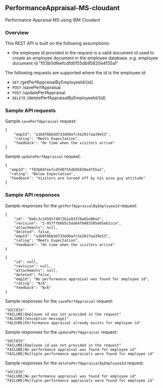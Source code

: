 ## PerformanceAppraisal-MS-cloudant
Performance Appraisal MS using IBM Cloudant

### Overview
This REST API is built on the following assumptions:
* the employee id provided in the request is a valid document id used to create an employee document in the employee database.
  e.g. employee document id "f03b0dfeefcdfd0f55db95820e4f55a1"

The following requests are supported where the id is the employee id:
* `GET` /getPerfAppraisalByEmployeeId/{id}
* `POST` /savePerfAppraisal
* `POST` /updatePerfAppraisal
* `DELETE` /deletePerfAppraisalByEmployeeId/{id}

### Sample API requests

Sample `savePerfAppraisal` request:
```
{
    "empId": "a1b8f8bbdd733dd9afc5e2017aa39e53",
    "rating": "Meets Expectation",
    "feedback": "On time when the visitors arrive"
}
```

Sample `updatePerfAppraisal` request:
```
{
  "empId": "f03b0dfeefcdfd0f55db95820e4f55a1",
  "rating": "Below Expectation",
  "feedback": "Visitors are turned off by his wise guy attitude"
}
```
### Sample API responses

Sample responses for the `getPerfAppraisalByEmployeeId` request:
```
{
    "id": "8e6c3c24501f4972b1a93370a82e80a2",
    "revision": "1-957f7b6b5c5da64f8483505e05eb1cca",
    "attachments": null,
    "deleted": false,
    "empId": "a1b8f8bbdd733dd9afc5e2017aa39e53",
    "rating": "Meets Expectation",
    "feedback": "On time when the visitors arrive"
}

{
    "id": null,
    "revision": null,
    "attachments": null,
    "deleted": false,
    "empId": "No performance appraisal was found for employee id",
    "rating": "N/A",
    "feedback": "N/A"
}
```

Sample responses for the `savePerfAppraisal` request:
```
"SUCCESS"
"FAILURE|Employee id was not provided in the request"
"FALIURE|[exception message]"
"FALIURE|Performance appraisal already exists for employee id"
```

Sample responses for the `updatePerfAppraisal` request:
```
"SUCCESS"
"FAILURE|Employee id was not provided in the request"
"FAILURE|No performance appraisal was found for employee id"
"FAILURE|Multiple performance appraisals were found for employee id"
```

Sample responses for the `deletePerfAppraisalByEmployeeId` request:
```
"SUCCESS"
"FAILURE|No performance appraisal was found for employee id"
"FAILURE|Multiple performance appraisals were found for employee id"
```